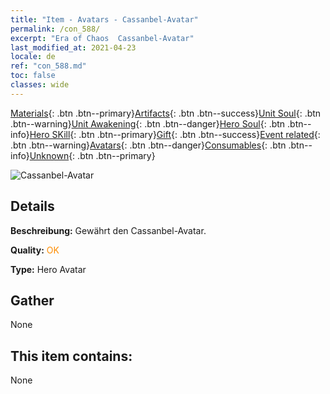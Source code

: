 ```yaml
---
title: "Item - Avatars - Cassanbel-Avatar"
permalink: /con_588/
excerpt: "Era of Chaos  Cassanbel-Avatar"
last_modified_at: 2021-04-23
locale: de
ref: "con_588.md"
toc: false
classes: wide
---
```

 [Materials](/ItemsDE/){: .btn .btn--primary}[Artifacts](/ItemsDE/Artifacts/){: .btn .btn--success}[Unit Soul](/ItemsDE/UnitSoul/){: .btn .btn--warning}[Unit Awakening](/ItemsDE/UnitAwakening/){: .btn .btn--danger}[Hero Soul](/ItemsDE/HeroSoul/){: .btn .btn--info}[Hero SKill](/ItemsDE/HeroSkill/){: .btn .btn--primary}[Gift](/ItemsDE/Gift/){: .btn .btn--success}[Event related](/ItemsDE/Events/){: .btn .btn--warning}[Avatars](/ItemsDE/Avatars/){: .btn .btn--danger}[Consumables](/ItemsDE/Consumables/){: .btn .btn--info}[Unknown](/ItemsDE/Unknown/){: .btn .btn--primary}

 ![Cassanbel-Avatar](/images/h/h_Cassanbel2.jpg)

## Details
 **Beschreibung:** Gewährt den Cassanbel-Avatar.

 **Quality:** <span style="color: #FF8C00">OK</span>

 **Type:** Hero Avatar

## Gather

  None

## This item contains:

  None

